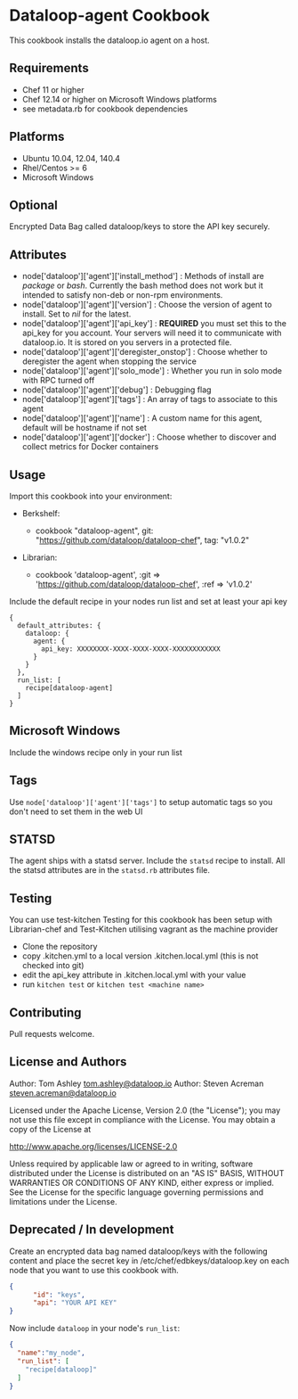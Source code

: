 Dataloop-agent Cookbook
=================
This cookbook installs the dataloop.io agent on a host.

Requirements
------------
* Chef 11 or higher
* Chef 12.14 or higher on Microsoft Windows platforms
* see metadata.rb for cookbook dependencies

Platforms
---------
* Ubuntu 10.04, 12.04, 140.4
* Rhel/Centos >= 6
* Microsoft Windows

Optional
------------
Encrypted Data Bag called dataloop/keys to store the API key securely.

Attributes
----------
* node['dataloop']['agent']['install_method'] : Methods of install are _package_ or _bash_. Currently the bash method does not work but it intended to satisfy non-deb or non-rpm environments. 
* node['dataloop']['agent']['version'] : Choose the version of agent to install. Set to _nil_ for the latest.
* node['dataloop']['agent']['api_key'] : __REQUIRED__ you must set this to the api_key for you account. Your servers will need it to communicate with dataloop.io. It is stored on you servers in a protected file.
* node['dataloop']['agent']['deregister_onstop'] : Choose whether to deregister the agent when stopping the service
* node['dataloop']['agent']['solo_mode'] : Whether you run in solo mode with RPC turned off
* node['dataloop']['agent']['debug'] : Debugging flag
* node['dataloop']['agent']['tags'] : An array of tags to associate to this agent
* node['dataloop']['agent']['name'] : A custom name for this agent, default will be hostname if not set
* node['dataloop']['agent']['docker'] : Choose whether to discover and collect metrics for Docker containers


Usage
-----
Import this cookbook into your environment:

* Berkshelf:
  * cookbook "dataloop-agent", git: "https://github.com/dataloop/dataloop-chef", tag: "v1.0.2"
  
* Librarian:
  * cookbook 'dataloop-agent', :git => 'https://github.com/dataloop/dataloop-chef', :ref => 'v1.0.2'


Include the default recipe in your nodes run list and set at least your api key

```
{
  default_attributes: {
    dataloop: {
      agent: {
        api_key: XXXXXXXX-XXXX-XXXX-XXXX-XXXXXXXXXXXX
      }
    }
  },
  run_list: [
    recipe[dataloop-agent]
  ]
}
```

Microsoft Windows
-----------------
Include the windows recipe only in your run list


Tags
----
Use `node['dataloop']['agent']['tags']` to setup automatic tags so you don't need to set them in the web UI


STATSD
------
The agent ships with a statsd server. Include the `statsd` recipe to install. All the statsd attributes are in the `statsd.rb` attributes file.


Testing
-------
You can use test-kitchen 
Testing for this cookbook has been setup with Librarian-chef and Test-Kitchen utilising vagrant as the machine provider

* Clone the repository
* copy .kitchen.yml to a local version .kitchen.local.yml (this is not checked into git)
* edit the api_key attribute in .kitchen.local.yml with your value
* run `kitchen test` or `kitchen test <machine name>`

Contributing
------------
Pull requests welcome.

License and Authors
-------------------
Author: Tom Ashley <tom.ashley@dataloop.io>
Author: Steven Acreman <steven.acreman@dataloop.io>

Licensed under the Apache License, Version 2.0 (the "License"); you may not use this file except in compliance with the License. You may obtain a copy of the License at

http://www.apache.org/licenses/LICENSE-2.0

Unless required by applicable law or agreed to in writing, software distributed under the License is distributed on an "AS IS" BASIS, WITHOUT WARRANTIES OR CONDITIONS OF ANY KIND, either express or implied. See the License for the specific language governing permissions and limitations under the License.


Deprecated / In development
---------------------------

Create an encrypted data bag named dataloop/keys with the following content and place
the secret key in /etc/chef/edbkeys/dataloop.key on each node that you
want to use this cookbook with.

```json
{
      "id": "keys",
      "api": "YOUR API KEY"
}
```
Now include `dataloop` in your node's `run_list`:

```json
{
  "name":"my_node",
  "run_list": [
    "recipe[dataloop]"
  ]
}
```

